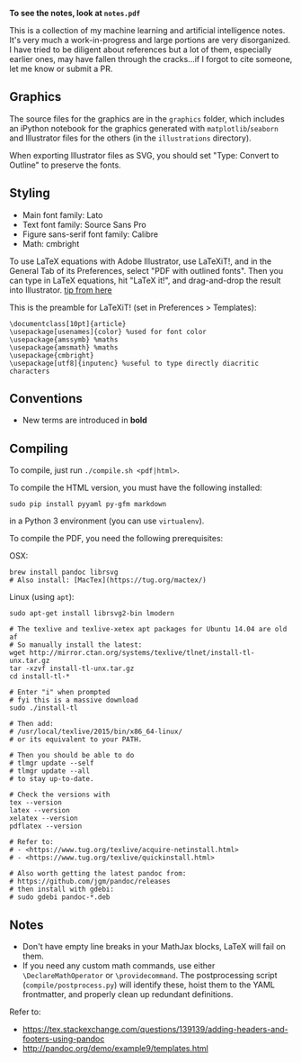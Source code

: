 __To see the notes, look at `notes.pdf`__

This is a collection of my machine learning and artificial intelligence notes. It's very much a work-in-progress and large portions are very disorganized. I have tried to be diligent about references but a lot of them, especially earlier ones, may have fallen through the cracks...if I forgot to cite someone, let me know or submit a PR.


## Graphics

The source files for the graphics are in the `graphics` folder, which includes an iPython notebook for the graphics generated with `matplotlib`/`seaborn` and Illustrator files for the others (in the `illustrations` directory).

When exporting Illustrator files as SVG, you should set "Type: Convert to Outline" to preserve the fonts.

## Styling

- Main font family: Lato
- Text font family: Source Sans Pro
- Figure sans-serif font family: Calibre
- Math: cmbright

To use LaTeX equations with Adobe Illustrator, use LaTeXiT!, and in the General Tab of its Preferences, select "PDF with outlined fonts". Then you can type in LaTeX equations, hit "LaTeX it!", and drag-and-drop the result into Illustrator. [tip from here](https://www.quora.com/How-do-I-import-LaTeX-equations-and-symbols-into-Adobe-Illustrator)

This is the preamble for LaTeXiT! (set in Preferences > Templates):

    \documentclass[10pt]{article}
    \usepackage[usenames]{color} %used for font color
    \usepackage{amssymb} %maths
    \usepackage{amsmath} %maths
    \usepackage{cmbright}
    \usepackage[utf8]{inputenc} %useful to type directly diacritic characters


## Conventions

- New terms are introduced in __bold__


## Compiling

To compile, just run `./compile.sh <pdf|html>`.

To compile the HTML version, you must have the following installed:

    sudo pip install pyyaml py-gfm markdown

in a Python 3 environment (you can use `virtualenv`).

To compile the PDF, you need the following prerequisites:

OSX:

    brew install pandoc librsvg
    # Also install: [MacTex](https://tug.org/mactex/)

Linux (using `apt`):

    sudo apt-get install librsvg2-bin lmodern

    # The texlive and texlive-xetex apt packages for Ubuntu 14.04 are old af
    # So manually install the latest:
    wget http://mirror.ctan.org/systems/texlive/tlnet/install-tl-unx.tar.gz
    tar -xzvf install-tl-unx.tar.gz
    cd install-tl-*

    # Enter "i" when prompted
    # fyi this is a massive download
    sudo ./install-tl

    # Then add:
    # /usr/local/texlive/2015/bin/x86_64-linux/
    # or its equivalent to your PATH.

    # Then you should be able to do
    # tlmgr update --self
    # tlmgr update --all
    # to stay up-to-date.

    # Check the versions with
    tex --version
    latex --version
    xelatex --version
    pdflatex --version

    # Refer to:
    # - <https://www.tug.org/texlive/acquire-netinstall.html>
    # - <https://www.tug.org/texlive/quickinstall.html>

    # Also worth getting the latest pandoc from:
    # https://github.com/jgm/pandoc/releases
    # then install with gdebi:
    # sudo gdebi pandoc-*.deb

## Notes

- Don't have empty line breaks in your MathJax blocks, LaTeX will fail on them.
- If you need any custom math commands, use either `\DeclareMathOperator` or `\providecommand`. The postprocessing script (`compile/postprocess.py`) will identify these, hoist them to the YAML frontmatter, and properly clean up redundant definitions.

Refer to:

- <https://tex.stackexchange.com/questions/139139/adding-headers-and-footers-using-pandoc>
- <http://pandoc.org/demo/example9/templates.html>
